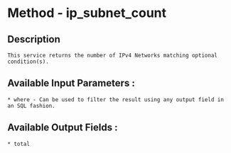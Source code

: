 # Method - ip_subnet_count
## Description

	This service returns the number of IPv4 Networks matching optional condition(s).

## Available Input Parameters :

	* where - Can be used to filter the result using any output field in an SQL fashion.

## Available Output Fields :

	* total
